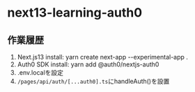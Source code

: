 # next13-learning-auth0

## 作業履歴
1. Next.js13 install: yarn create next-app --experimental-app .
2. Auth0 SDK install: yarn add @auth0/nextjs-auth0
3. .env.localを設定
4. `/pages/api/auth/[...auth0].ts`にhandleAuth()を設置